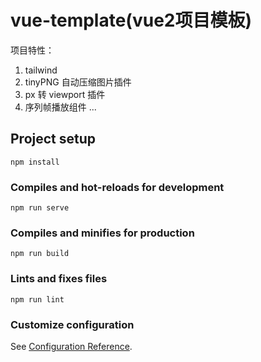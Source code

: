 # vue-template(vue2项目模板)
项目特性：
1. tailwind
2. tinyPNG 自动压缩图片插件
3. px 转 viewport 插件
4. 序列帧播放组件
...
## Project setup
```
npm install
```

### Compiles and hot-reloads for development
```
npm run serve
```

### Compiles and minifies for production
```
npm run build
```

### Lints and fixes files
```
npm run lint
```

### Customize configuration
See [Configuration Reference](https://cli.vuejs.org/config/).
